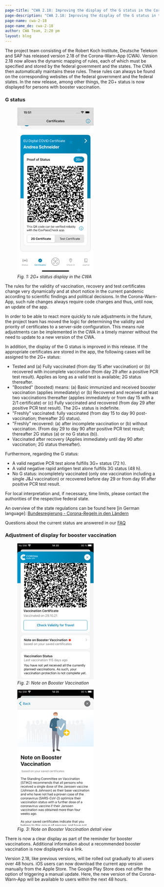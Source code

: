 ```yaml
---
page-title: "CWA 2.18: Improving the display of the G status in the Corona-Warn-App"
page-description: "CWA 2.18: Improving the display of the G status in the Corona-Warn-App"
page-name: cwa-2-18
page-name_de: cwa-2-18
author: CWA Team, 2:20 pm
layout: blog
---
```


The project team consisting of the Robert Koch Institute, Deutsche Telekom and SAP has released version 2.18 of the Corona-Warn-App (CWA). Version 2.18 now allows the dynamic mapping of rules, each of which must be specified and stored by the federal government and the states. The CWA then automatically maintains these rules. These rules can always be found on the corresponding websites of the federal government and the federal states. In the new release, among other things, the 2G+ status is now displayed for persons with booster vaccination.

<!-- overview -->

### G status

<div class="right-float">
<figure>
<img src="./iPhone 13-screenshot_2g_plus_certificate_overview.png" alt="2G+ status display in the CWA" style="align: center" width=250px><figcaption aria-hidden="true"><em>Fig. 1: 2G+ status display in the CWA</em></figcaption>
</figure>
</div>

The rules for the validity of vaccination, recovery and test certificates change very dynamically and at short notice in the current pandemic according to scientific findings and political decisions. In the Corona-Warn-App, such rule changes always require code changes and thus, until now, an update of the app. 

In order to be able to react more quickly to rule adjustments in the future, the project team has moved the logic for determining the validity and priority of certificates to a server-side configuration. This means rule adjustments can be implemented in the CWA in a timely manner without the need to update to a new version of the CWA. 

In addition, the display of the G status is improved in this release. If the appropriate certificates are stored in the app, the following cases will be assigned to the 2G+ status:

- Tested and (a) Fully vaccinated (from day 15 after vaccination) or (b) recovered with incomplete vaccination (from day 29 after a positive PCR test result). Applies as long as a valid test is available; 2G status thereafter.
- "Boosted" (boosted) means: (a) Basic immunized and received booster vaccination (applies immediately) or (b) Recovered and received at least two vaccinations thereafter (applies immediately or from day 15 with a 2/1 certificate) or (c) Fully vaccinated and recovered (from day 29 after positive PCR test result).
The 2G+ status is indefinite.
- "Freshly" vaccinated: fully vaccinated (from day 15 to day 90 post-vaccination; thereafter 2G status). 
- "Freshly" recovered: (a) after incomplete vaccination or (b) without vaccination. (From day 29 to day 90 after positive PCR test result; thereafter 2G status (a) or no G status (b)).
- Vaccinated after recovery (Applies immediately until day 90 after vaccination; 2G status thereafter).

Furthermore, regarding the G status:
- A valid negative PCR test alone fulfills 3G+ status (72 h). 
- A valid negative rapid antigen test alone fulfills 3G status (48 h).
- No G status: incompletely vaccinated (only one vaccination including a single J&J vaccination) or recovered before day 29 or from day 91 after positive PCR test result.

For local interpretation and, if necessary, time limits, please contact the authorities of the respective federal state.

An overview of the state regulations can be found here [in German language]: [Bundesregierung - Corona-Regeln in den Ländern](https://www.bundesregierung.de/breg-de/themen/coronavirus/corona-bundeslaender-1745198)

Questions about the current status are answered in our [FAQ](../../faq/#admission_policy)


### Adjustment of display for booster vaccination

<div class="well text-center">
    <div class="row">
        <div class="col-md-6">
            <figure>
                <img src="./booster_note.png" title="Note on Booster Vaccination" alt="Note on Booster Vaccination" style="align: center" width=250px>
                <figcaption aria-hidden="true">
                    <em>Fig. 2: Note on Booster Vaccination</em>
                </figcaption>
            </figure>
        </div>
        <div class="col-md-6">
            <figure>
                <img src="./booster_note_detail.png" title="Note on Booster Vaccination detail view" alt="Note on Booster Vaccination detail view"style="align: center" width=250px>
                <figcaption aria-hidden="true">
                    <em>Fig. 3: Note on Booster Vaccination detail view</em>
                </figcaption>
            </figure>
        </div>
    </div>
</div>

There is now a clear display as part of the reminder for booster vaccinations. Additional information about a recommended booster vaccination is now displayed via a link.	

Version 2.18, like previous versions, will be rolled out gradually to all users over 48 hours. iOS users can now download the current app version manually from the Apple Store. The Google Play Store does not offer the option of triggering a manual update. Here, the new version of the Corona-Warn-App will be available to users within the next 48 hours.